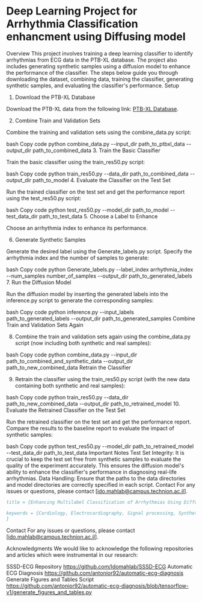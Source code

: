 # Deep Learning Project for Arrhythmia Classification  enhancment using Diffusing model

Overview
This project involves training a deep learning classifier to identify arrhythmias from ECG data in the PTB-XL database. The project also includes generating synthetic samples using a diffusion model to enhance the performance of the classifier. The steps below guide you through downloading the dataset, combining data, training the classifier, generating synthetic samples, and evaluating the classifier's performance.
Setup
1. Download the PTB-XL Database

Download the PTB-XL data from the following link: [PTB-XL Database](https://figshare.com/s/43df16e4a50e4dd0a0c5).

2. Combine Train and Validation Sets

Combine the training and validation sets using the combine_data.py script:

bash
Copy code
python combine_data.py --input_dir path_to_ptbxl_data --output_dir path_to_combined_data
3. Train the Basic Classifier

Train the basic classifier using the train_res50.py script:

bash
Copy code
python train_res50.py --data_dir path_to_combined_data --output_dir path_to_model
4. Evaluate the Classifier on the Test Set

Run the trained classifier on the test set and get the performance report using the test_res50.py script:

bash
Copy code
python test_res50.py --model_dir path_to_model --test_data_dir path_to_test_data
5. Choose a Label to Enhance

Choose an arrhythmia index to enhance its performance.

6. Generate Synthetic Samples

Generate the desired label using the Generate_labels.py script. Specify the arrhythmia index and the number of samples to generate:

bash
Copy code
python Generate_labels.py --label_index arrhythmia_index --num_samples number_of_samples --output_dir path_to_generated_labels
7. Run the Diffusion Model

Run the diffusion model by inserting the generated labels into the inference.py script to generate the corresponding samples:

bash
Copy code
python inference.py --input_labels path_to_generated_labels --output_dir path_to_generated_samples
Combine Train and Validation Sets Again

8. Combine the train and validation sets again using the combine_data.py script (now including both synthetic and real samples):

bash
Copy code
python combine_data.py --input_dir path_to_combined_and_synthetic_data --output_dir path_to_new_combined_data
Retrain the Classifier

9. Retrain the classifier using the train_res50.py script (with the new data containing both synthetic and real samples):

bash
Copy code
python train_res50.py --data_dir path_to_new_combined_data --output_dir path_to_retrained_model
10. Evaluate the Retrained Classifier on the Test Set

Run the retrained classifier on the test set and get the performance report. Compare the results to the baseline report to evaluate the impact of synthetic samples:

bash
Copy code
python test_res50.py --model_dir path_to_retrained_model --test_data_dir path_to_test_data
Important Notes
Test Set Integrity: It is crucial to keep the test set free from synthetic samples to evaluate the quality of the experiment accurately. This ensures the diffusion model's ability to enhance the classifier's performance in diagnosing real-life arrhythmias.
Data Handling: Ensure that the paths to the data directories and model directories are correctly specified in each script.
Contact
For any issues or questions, please contact [ido.mahlab@campus.technion.ac.il].



```bibtex
title = {Enhancing Multilabel Classification of Arrhythmias Using Diffusion-Based Data Augmentation on the PTB-XL Dataset},

keywords = {Cardiology, Electrocardiography, Signal processing, Synthetic data, Diffusion models, Time series, resnet50, classifier},
}

```
Contact
For any issues or questions, please contact [ido.mahlab@campus.technion.ac.il].

Acknowledgments
We would like to acknowledge the following repositories and articles which were instrumental in our research:

SSSD-ECG Repository https://github.com/Idomahlab/SSSD-ECG
Automatic ECG Diagnosis https://github.com/antonior92/automatic-ecg-diagnosis
Generate Figures and Tables Script https://github.com/antonior92/automatic-ecg-diagnosis/blob/tensorflow-v1/generate_figures_and_tables.py